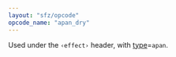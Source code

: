 ```yaml
---
layout: "sfz/opcode"
opcode_name: "apan_dry"
---
```

Used under the `‹effect›` header, with [type]=`apan`.

[type]: type#apan
